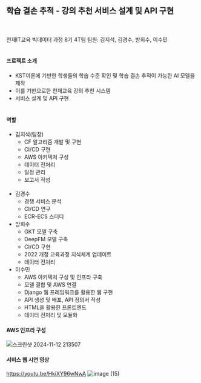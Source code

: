 ## 학습 결손 추적 - 강의 추천 서비스 설계 및 API 구현
<br><br>
천재IT교육 빅데이터 과정 8기 4T팀
팀원: 김지석, 김경수, 방희수, 이수민
<br><br>
#### 프로젝트 소개
- KST이론에 기반한 학생들의 학습 수준 확인 및 학습 결손 추적이 가능한 AI 모델을 제작<br>
- 이를 기반으로한 천재교육 강의 추천 시스템<br>
- 서비스 설계 및 API 구현
<br><br>
#### 역할
- 김지석(팀장)<br>
    - CF 알고리즘 개발 및 구현<br>
    - CI/CD 구현<br>
    - AWS 아키텍처 구성<br>
    - 데이터 전처리<br>
    - 일정 관리<br>
    - 보고서 작성<br><br>
- 김경수<br>
    - 경쟁 서비스 분석<br>
    - CI/CD 연구<br>
    - ECR-ECS 스터디<br>
- 방희수<br>
    - GKT 모델 구축<br>
    - DeepFM 모델 구축<br>
    - CI/CD 구현<br>
    - 2022 개정 교육과정 지식체계 업데이트<br>
    - 데이터 전처리<br>
- 이수민<br>
    - AWS 아키텍처 구성 및 인프라 구축<br>
    - 모델 결합 및 AWS 연결<br>
    - Django 웹 프레임워크를 활용한 웹 구현<br>
    - API 생성 및 배포, API 정의서 작성<br>
    - HTML을 활용한 프론트엔드<br>
    - 데이터 전처리 및 모듈화<br>

#### AWS 인프라 구성
![스크린샷 2024-11-12 213507](https://github.com/user-attachments/assets/f5b8e0db-cb3a-4842-b131-bd250058e218)

#### 서비스 웹 시연 영상
https://youtu.be/HkiXY96wNwA
![image (15)](https://github.com/user-attachments/assets/a30603f7-057b-494e-bddc-41c3f506b6c7)

